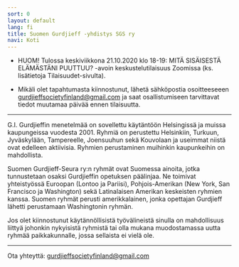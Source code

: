 ```yaml
---
sort: 0
layout: default
lang: fi
title: Suomen Gurdjieff -yhdistys SGS ry
navi: Koti
---
```

- HUOM! Tulossa keskiviikkona 21.10.2020 klo 18-19: MITÄ SISÄISESTÄ ELÄMÄSTÄNI PUUTTUU? 
-avoin keskustelutilaisuus Zoomissa (ks. lisätietoja Tilaisuudet-sivulta).

- Mikäli olet tapahtumasta kiinnostunut, lähetä sähköpostia osoitteeseeen 
gurdjieffsocietyfinland@gmail.com ja saat osallistumiseen tarvittavat tiedot 
muutamaa päivää ennen tilaisuutta.
        
---

G.I. Gurdjieffin menetelmää on sovellettu käytäntöön Helsingissä ja muissa 
kaupungeissa vuodesta 2001. Ryhmiä on perustettu Helsinkiin, Turkuun, 
Jyväskylään, Tampereelle, Joensuuhun sekä Kouvolaan ja useimmat niistä ovat 
edelleen aktiivisia. Ryhmien perustaminen muihinkin kaupunkeihin on mahdollista.

Suomen Gurdjieff-Seura ry:n ryhmät ovat Suomessa ainoita, jotka tunnustetaan 
osaksi Gurdjieffin opetuksen päälinjaa. Ne toimivat yhteistyössä Euroopan 
(Lontoo ja Pariisi), Pohjois-Amerikan (New York, San Francisco ja Washington) 
sekä Latinalaisen Amerikan keskeisten ryhmien kanssa. Suomen ryhmät perusti 
amerikkalainen, jonka opettajan Gurdjieff lähetti perustamaan Washingtonin ryhmän.

Jos olet kiinnostunut käytännöllisistä työvälineistä sinulla on mahdollisuus 
liittyä johonkin nykyisistä ryhmistä tai olla mukana muodostamassa uutta ryhmää 
paikkakunnalle, jossa sellaista ei vielä ole.


---

Ota yhteyttä: gurdjieffsocietyfinland@gmail.com
